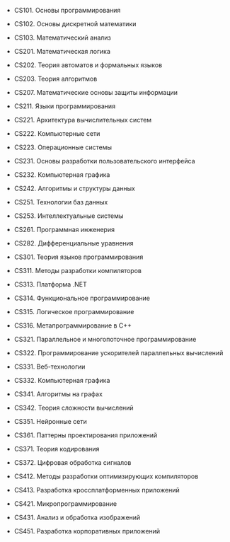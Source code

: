 * CS101. Основы программирования
* CS102. Основы дискретной математики
* CS103. Математический анализ

* CS201. Математическая логика
* CS202. Теория автоматов и формальных языков
* CS203. Теория алгоритмов
* CS207. Математические основы защиты информации

* CS211. Языки программирования

* CS221. Архитектура вычислительных систем
* CS222. Компьютерные сети
* CS223. Операционные системы

* CS231. Основы разработки пользовательского интерфейса
* CS232. Компьютерная графика

* CS242. Алгоритмы и структуры данных

* CS251. Технологии баз данных
* CS253. Интеллектуальные системы

* CS261. Программная инженерия

* CS282. Дифференциальные уравнения

* CS301. Теория языков программирования

* CS311. Методы разработки компиляторов
* CS313. Платформа .NET
* CS314. Функциональное программирование
* CS315. Логическое программирование
* CS316. Метапрограммирование в C++

* CS321. Параллельное и многопоточное программирование
* CS322. Программирование ускорителей параллельных вычислений

* CS331. Веб-технологии
* CS332. Компьютерная графика

* CS341. Алгоритмы на графах
* CS342. Теория сложности вычислений

* CS351. Нейронные сети

* CS361. Паттерны проектирования приложений

* CS371. Теория кодирования
* CS372. Цифровая обработка сигналов

* CS412. Методы разработки оптимизирующих компиляторов
* CS413. Разработка кроссплатформенных приложений
* CS421. Микропрограммирование
* CS431. Анализ и обработка изображений
* CS451. Разработка корпоративных приложений

